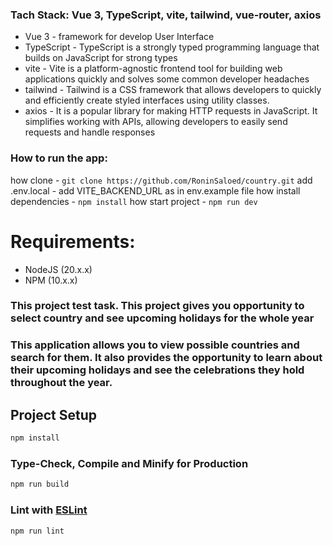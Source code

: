 ### Tach Stack: Vue 3, TypeScript, vite, tailwind, vue-router, axios

- Vue 3 - framework for develop User Interface
- TypeScript - TypeScript is a strongly typed programming language that builds on JavaScript for strong types
- vite - Vite is a platform-agnostic frontend tool for building web applications quickly and solves some common developer headaches
- tailwind - Tailwind is a CSS framework that allows developers to quickly and efficiently create styled interfaces using utility classes.
- axios - It is a popular library for making HTTP requests in JavaScript. It simplifies working with APIs, allowing developers to easily send requests and handle responses

### How to run the app:

how clone - `git clone https://github.com/RoninSaloed/country.git`
add .env.local - add VITE_BACKEND_URL as in env.example file
how install dependencies - `npm install`
how start project - `npm run dev`

# Requirements:

- NodeJS (20.x.x)
- NPM (10.x.x)

### This project test task. This project gives you opportunity to select country and see upcoming holidays for the whole year

### This application allows you to view possible countries and search for them. It also provides the opportunity to learn about their upcoming holidays and see the celebrations they hold throughout the year.



## Project Setup

```sh
npm install
```


### Type-Check, Compile and Minify for Production

```sh
npm run build
```


### Lint with [ESLint](https://eslint.org/)

```sh
npm run lint
```